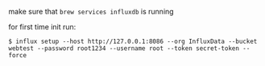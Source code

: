 
make sure that `brew services influxdb` is running

for first time init run:

`$ influx setup --host http://127.0.0.1:8086 --org InfluxData --bucket webtest --password root1234 --username root --token secret-token --force`



